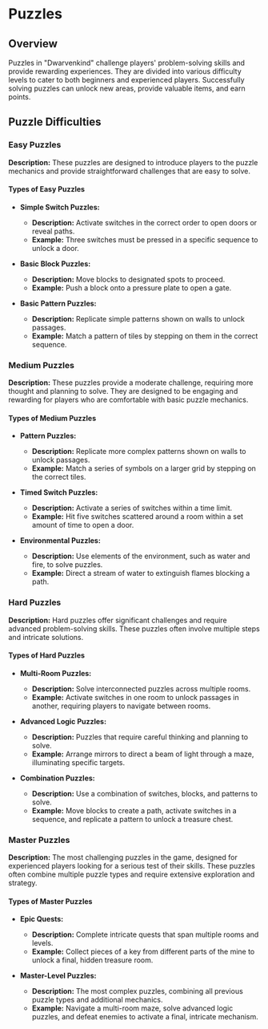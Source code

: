 # Puzzles

## Overview
Puzzles in "Dwarvenkind" challenge players' problem-solving skills and provide rewarding experiences. They are divided into various difficulty levels to cater to both beginners and experienced players. Successfully solving puzzles can unlock new areas, provide valuable items, and earn points.

## Puzzle Difficulties

### Easy Puzzles
**Description:** These puzzles are designed to introduce players to the puzzle mechanics and provide straightforward challenges that are easy to solve.

#### Types of Easy Puzzles

- **Simple Switch Puzzles:**
  - **Description:** Activate switches in the correct order to open doors or reveal paths.
  - **Example:** Three switches must be pressed in a specific sequence to unlock a door.

- **Basic Block Puzzles:**
  - **Description:** Move blocks to designated spots to proceed.
  - **Example:** Push a block onto a pressure plate to open a gate.

- **Basic Pattern Puzzles:**
  - **Description:** Replicate simple patterns shown on walls to unlock passages.
  - **Example:** Match a pattern of tiles by stepping on them in the correct sequence.

### Medium Puzzles
**Description:** These puzzles provide a moderate challenge, requiring more thought and planning to solve. They are designed to be engaging and rewarding for players who are comfortable with basic puzzle mechanics.

#### Types of Medium Puzzles

- **Pattern Puzzles:**
  - **Description:** Replicate more complex patterns shown on walls to unlock passages.
  - **Example:** Match a series of symbols on a larger grid by stepping on the correct tiles.

- **Timed Switch Puzzles:**
  - **Description:** Activate a series of switches within a time limit.
  - **Example:** Hit five switches scattered around a room within a set amount of time to open a door.

- **Environmental Puzzles:**
  - **Description:** Use elements of the environment, such as water and fire, to solve puzzles.
  - **Example:** Direct a stream of water to extinguish flames blocking a path.

### Hard Puzzles
**Description:** Hard puzzles offer significant challenges and require advanced problem-solving skills. These puzzles often involve multiple steps and intricate solutions.

#### Types of Hard Puzzles

- **Multi-Room Puzzles:**
  - **Description:** Solve interconnected puzzles across multiple rooms.
  - **Example:** Activate switches in one room to unlock passages in another, requiring players to navigate between rooms.

- **Advanced Logic Puzzles:**
  - **Description:** Puzzles that require careful thinking and planning to solve.
  - **Example:** Arrange mirrors to direct a beam of light through a maze, illuminating specific targets.

- **Combination Puzzles:**
  - **Description:** Use a combination of switches, blocks, and patterns to solve.
  - **Example:** Move blocks to create a path, activate switches in a sequence, and replicate a pattern to unlock a treasure chest.

### Master Puzzles
**Description:** The most challenging puzzles in the game, designed for experienced players looking for a serious test of their skills. These puzzles often combine multiple puzzle types and require extensive exploration and strategy.

#### Types of Master Puzzles

- **Epic Quests:**
  - **Description:** Complete intricate quests that span multiple rooms and levels.
  - **Example:** Collect pieces of a key from different parts of the mine to unlock a final, hidden treasure room.

- **Master-Level Puzzles:**
  - **Description:** The most complex puzzles, combining all previous puzzle types and additional mechanics.
  - **Example:** Navigate a multi-room maze, solve advanced logic puzzles, and defeat enemies to activate a final, intricate mechanism.
